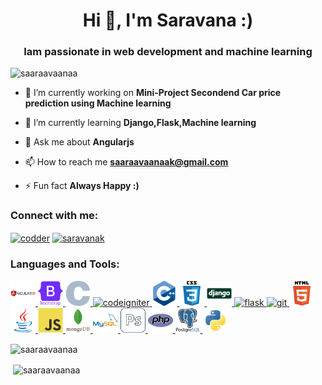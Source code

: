 
<h1 align="center">Hi 👋, I'm Saravana :)</h1>
<h3 align="center">Iam passionate in web development and machine learning</h3>

<p align="left"> <img src="https://komarev.com/ghpvc/?username=saaraavaanaa&label=Profile%20views&color=0e75b6&style=flat" alt="saaraavaanaa" /> </p>

- 🔭 I’m currently working on **Mini-Project Secondend Car price prediction using Machine learning**

- 🌱 I’m currently learning **Django,Flask,Machine learning**

- 💬 Ask me about **Angularjs**

- 📫 How to reach me **saaraavaanaak@gmail.com**

- ⚡ Fun fact **Always Happy :)**

<h3 align="left">Connect with me:</h3>
<p align="left">
<a href="https://dev.to/codder" target="blank"><img align="center" src="https://cdn.jsdelivr.net/npm/simple-icons@3.0.1/icons/dev-dot-to.svg" alt="codder" height="30" width="40" /></a>
<a href="https://linkedin.com/in/saravanak" target="blank"><img align="center" src="https://th.bing.com/th/id/OIP.35tcUX8n93PVPDQ-bpvcGwHaHa?w=206&h=206&c=7&o=5&dpr=1.25&pid=1.7" alt="saravanak" height="30" width="40" /></a>
</p>

<h3 align="left">Languages and Tools:</h3>
<p align="left"> <a href="https://angular.io" target="_blank"> <img src="https://raw.githubusercontent.com/devicons/devicon/master/icons/angularjs/angularjs-original-wordmark.svg" alt="angularjs" width="40" height="40"/> </a> <a href="https://getbootstrap.com" target="_blank"> <img src="https://raw.githubusercontent.com/devicons/devicon/master/icons/bootstrap/bootstrap-plain-wordmark.svg" alt="bootstrap" width="40" height="40"/> </a> <a href="https://www.cprogramming.com/" target="_blank"> <img src="https://raw.githubusercontent.com/devicons/devicon/master/icons/c/c-original.svg" alt="c" width="40" height="40"/> </a> <a href="https://codeigniter.com" target="_blank"> <img src="https://cdn.worldvectorlogo.com/logos/codeigniter.svg" alt="codeigniter" width="40" height="40"/> </a> <a href="https://www.w3schools.com/cpp/" target="_blank"> <img src="https://raw.githubusercontent.com/devicons/devicon/master/icons/cplusplus/cplusplus-original.svg" alt="cplusplus" width="40" height="40"/> </a> <a href="https://www.w3schools.com/css/" target="_blank"> <img src="https://raw.githubusercontent.com/devicons/devicon/master/icons/css3/css3-original-wordmark.svg" alt="css3" width="40" height="40"/> </a> <a href="https://www.djangoproject.com/" target="_blank"> <img src="https://raw.githubusercontent.com/devicons/devicon/master/icons/django/django-original.svg" alt="django" width="40" height="40"/> </a> <a href="https://flask.palletsprojects.com/" target="_blank"> <img src="https://www.vectorlogo.zone/logos/pocoo_flask/pocoo_flask-icon.svg" alt="flask" width="40" height="40"/> </a> <a href="https://git-scm.com/" target="_blank"> <img src="https://www.vectorlogo.zone/logos/git-scm/git-scm-icon.svg" alt="git" width="40" height="40"/> </a> <a href="https://www.w3.org/html/" target="_blank"> <img src="https://raw.githubusercontent.com/devicons/devicon/master/icons/html5/html5-original-wordmark.svg" alt="html5" width="40" height="40"/> </a> <a href="https://www.java.com" target="_blank"> <img src="https://raw.githubusercontent.com/devicons/devicon/master/icons/java/java-original.svg" alt="java" width="40" height="40"/> </a> <a href="https://developer.mozilla.org/en-US/docs/Web/JavaScript" target="_blank"> <img src="https://raw.githubusercontent.com/devicons/devicon/master/icons/javascript/javascript-original.svg" alt="javascript" width="40" height="40"/> </a> <a href="https://www.mongodb.com/" target="_blank"> <img src="https://raw.githubusercontent.com/devicons/devicon/master/icons/mongodb/mongodb-original-wordmark.svg" alt="mongodb" width="40" height="40"/> </a> <a href="https://www.mysql.com/" target="_blank"> <img src="https://raw.githubusercontent.com/devicons/devicon/master/icons/mysql/mysql-original-wordmark.svg" alt="mysql" width="40" height="40"/> </a> <a href="https://www.photoshop.com/en" target="_blank"> <img src="https://raw.githubusercontent.com/devicons/devicon/master/icons/photoshop/photoshop-line.svg" alt="photoshop" width="40" height="40"/> </a> <a href="https://www.php.net" target="_blank"> <img src="https://raw.githubusercontent.com/devicons/devicon/master/icons/php/php-original.svg" alt="php" width="40" height="40"/> </a> <a href="https://www.postgresql.org" target="_blank"> <img src="https://raw.githubusercontent.com/devicons/devicon/master/icons/postgresql/postgresql-original-wordmark.svg" alt="postgresql" width="40" height="40"/> </a> <a href="https://www.python.org" target="_blank"> <img src="https://raw.githubusercontent.com/devicons/devicon/master/icons/python/python-original.svg" alt="python" width="40" height="40"/> </a> </p>

<p><img align="center" src="https://github-readme-stats.vercel.app/api/top-langs?username=saaraavaanaa&show_icons=true&locale=en&layout=compact&icon_color=bb2acf&text_color=00FF00&bg_color=000014" alt="saaraavaanaa" /></p>
<p>&nbsp;<img align="center" src="https://github-readme-stats.vercel.app/api?username=saaraavaanaa&show_icons=true&locale=en&icon_color=bb2acf&text_color=00FF00&bg_color=000014" alt="saaraavaanaa" /></p>


